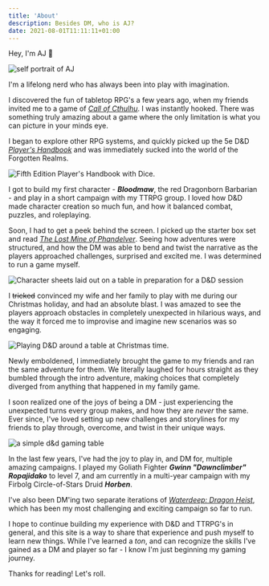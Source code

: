 ```yaml
---
title: 'About'
description: Besides DM, who is AJ?
date: 2021-08-01T11:11:11+01:00
---
```


Hey, I'm AJ 👋

![self portrait of AJ](/images/self-portrait.jpeg)

I'm a lifelong nerd who has always been into play with imagination. 

I discovered the fun of tabletop RPG's a few years ago, when my friends invited me to a game of [*Call of Cthulhu*](https://www.chaosium.com/call-of-cthulhu-rpg/). I was instantly hooked. There was something truly amazing about a game where the only limitation is what you can picture in your minds eye.

I began to explore other RPG systems, and quickly picked up the 5e D&D [*Player's Handbook*](https://dnd.wizards.com/products/rpg_playershandbook) and was immediately sucked into the world of the Forgotten Realms.

![Fifth Edition Player's Handbook with Dice.](/images/players_handbook.jpeg)

I got to build my first character - ***Bloodmaw***, the red Dragonborn Barbarian - and play in a short campaign with my TTRPG group. I loved how D&D made character creation so much fun, and how it balanced combat, puzzles, and roleplaying.

Soon, I had to get a peek behind the screen. I picked up the starter box set and read [*The Lost Mine of Phandelver*](https://www.dndbeyond.com/sources/lmop). Seeing how adventures were structured, and how the DM was able to bend and twist the narrative as the players approached challenges, surprised and excited me. I was determined to run a game myself.

![Character sheets laid out on a table in preparation for a D&D session](/images/dnd-prep.jpeg)

I ~~tricked~~ convinced my wife and her family to play with me during our Christmas holiday, and had an absolute blast. I was amazed to see the players approach obstacles in completely unexpected in hilarious ways, and the way it forced me to improvise and imagine new scenarios was so engaging.

![Playing D&D around a table at Christmas time.](/images/dnd-xmas.jpeg)

Newly emboldened, I immediately brought the game to my friends and ran the same adventure for them. We literally laughed for hours straight as they bumbled through the intro adventure, making choices that completely diverged from anything that happened in my family game. 

I soon realized one of the joys of being a DM - just experiencing the unexpected turns every group makes, and how they are *never* the same. Ever since, I've loved setting up new challenges and storylines for my friends to play through, overcome, and twist in their unique ways.

![a simple d&d gaming table](/images/gaming-setup.jpeg)

In the last few years, I've had the joy to play in, and DM for, multiple amazing campaigns. I played my Goliath Fighter ***Gwinn "Dawnclimber" Ropajidako*** to level 7, and am currently in a multi-year campaign with my Firbolg Circle-of-Stars Druid ***Horben***.

I've also been DM'ing two separate iterations of [*Waterdeep: Dragon Heist*](https://dnd.wizards.com/products/tabletop-games/rpg-products/dragonheist), which has been my most challenging and exciting campaign so far to run.

I hope to continue building my experience with D&D and TTRPG's in general, and this site is a way to share that experience and push myself to learn new things. While I've learned a *ton*, and can recognize the skills I've gained as a DM and player so far - I know I'm just beginning my gaming journey.

Thanks for reading! Let's roll.